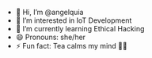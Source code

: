 - 👋 Hi, I’m @angelquia
- 👀 I’m interested in IoT Development
- 🌱 I’m currently learning Ethical Hacking
- 😄 Pronouns: she/her
- ⚡ Fun fact: Tea calms my mind 🍵😛

<!---
angelquia/angelquia is a ✨ special ✨ repository because its `README.md` (this file) appears on your GitHub profile.
You can click the Preview link to take a look at your changes.
--->
